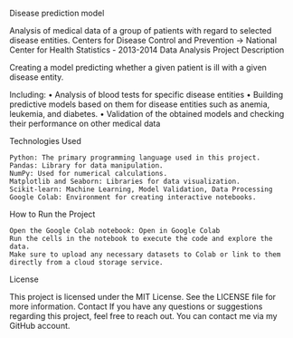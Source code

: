 Disease prediction model

Analysis of medical data of a group of patients with regard to selected disease entities.
Centers for Disease Control and Prevention -> National Center for Health Statistics - 2013-2014 Data Analysis
Project Description

Creating a model predicting whether a given patient is ill with a given disease entity.

Including:
• Analysis of blood tests for specific disease entities
• Building predictive models based on them for disease entities such as anemia, leukemia, and diabetes.
• Validation of the obtained models and checking their performance on other medical data

Technologies Used

    Python: The primary programming language used in this project.
    Pandas: Library for data manipulation.
    NumPy: Used for numerical calculations.
    Matplotlib and Seaborn: Libraries for data visualization.
    Scikit-learn: Machine Learning, Model Validation, Data Processing
    Google Colab: Environment for creating interactive notebooks.

How to Run the Project

    Open the Google Colab notebook: Open in Google Colab
    Run the cells in the notebook to execute the code and explore the data.
    Make sure to upload any necessary datasets to Colab or link to them directly from a cloud storage service.

License

This project is licensed under the MIT License. See the LICENSE file for more information.
Contact
If you have any questions or suggestions regarding this project, feel free to reach out. You can contact me via my GitHub account.
